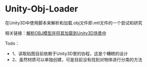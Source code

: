 # Unity-Obj-Loader
在Unity3D中使用脚本来解析和加载.obj文件即.mtl文件的一个尝试和研究

相关链接：[解析OBJ模型并将其加载到Unity3D场景中](http://qinyuanpei.com/2015/11/15/deep-learning-of-3d-model-file-format-of-obj/)

Todo：
* 1、读取贴图目前依赖于Unity3D里的协程，这是个糟糕的设计
* 2、虽然材质可以单独创建，可是目前没有找到对物体进行分类的方法
